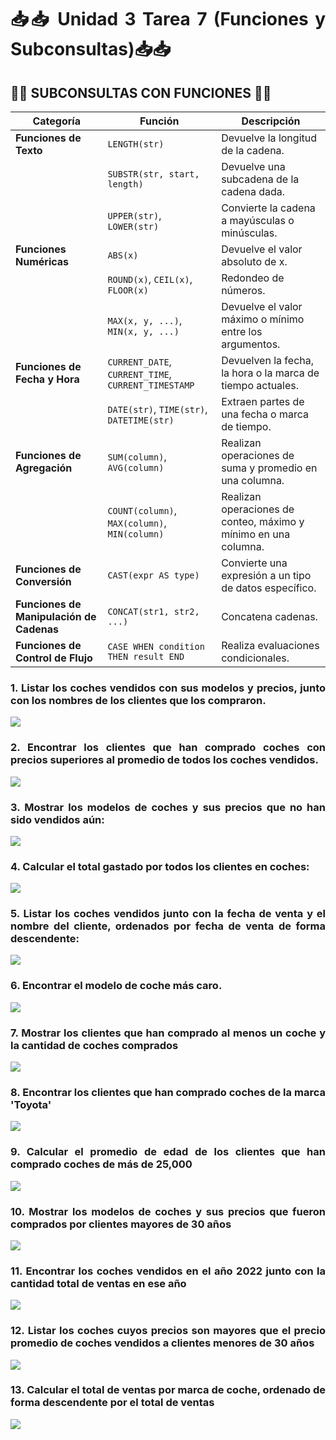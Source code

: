 <div align="justify">

# 📥📥 __Unidad 3 Tarea 7__ (Funciones y Subconsultas)📥📥

## 📜📜 SUBCONSULTAS CON FUNCIONES 📜📜

| Categoría                   | Función                           | Descripción                                               |
|-----------------------------|-----------------------------------|-----------------------------------------------------------|
| **Funciones de Texto**      | `LENGTH(str)`                     | Devuelve la longitud de la cadena.                         |
|                             | `SUBSTR(str, start, length)`       | Devuelve una subcadena de la cadena dada.                 |
|                             | `UPPER(str)`, `LOWER(str)`         | Convierte la cadena a mayúsculas o minúsculas.            |
| **Funciones Numéricas**     | `ABS(x)`                          | Devuelve el valor absoluto de x.                           |
|                             | `ROUND(x)`, `CEIL(x)`, `FLOOR(x)` | Redondeo de números.                                      |
|                             | `MAX(x, y, ...)`, `MIN(x, y, ...)` | Devuelve el valor máximo o mínimo entre los argumentos.   |
| **Funciones de Fecha y Hora**| `CURRENT_DATE`, `CURRENT_TIME`, `CURRENT_TIMESTAMP` | Devuelven la fecha, la hora o la marca de tiempo actuales. |
|                             | `DATE(str)`, `TIME(str)`, `DATETIME(str)` | Extraen partes de una fecha o marca de tiempo.             |
| **Funciones de Agregación**  | `SUM(column)`, `AVG(column)`      | Realizan operaciones de suma y promedio en una columna.    |
|                             | `COUNT(column)`, `MAX(column)`, `MIN(column)` | Realizan operaciones de conteo, máximo y mínimo en una columna. |
| **Funciones de Conversión**  | `CAST(expr AS type)`              | Convierte una expresión a un tipo de datos específico.    |
| **Funciones de Manipulación de Cadenas** | `CONCAT(str1, str2, ...)`  | Concatena cadenas.                                        |
| **Funciones de Control de Flujo** | `CASE WHEN condition THEN result END` | Realiza evaluaciones condicionales.                       |





### __1.__ Listar los coches vendidos con sus modelos y precios, junto con los nombres de los clientes que los compraron.


<img src="img/ejercicio01.png">
 
<br>

### __2.__ Encontrar los clientes que han comprado coches con precios superiores al promedio de todos los coches vendidos.


<img src="img/ejercicio02.png">


<br>

### __3.__ Mostrar los modelos de coches y sus precios que no han sido vendidos aún:

<img src="img/ejercicio03.png">

<br>

### __4.__ Calcular el total gastado por todos los clientes en coches:


<img src="img/ejercicio04.png">


<br>

### __5.__ Listar los coches vendidos junto con la fecha de venta y el nombre del cliente, ordenados por fecha de venta de forma descendente:

<img src="img/ejercicio05.png">


<br>

### __6.__ Encontrar el modelo de coche más caro.


<img src="img/ejercicio06.png">


<br>

### __7.__ Mostrar los clientes que han comprado al menos un coche y la cantidad de coches comprados


<img src="img/ejercicio07.png">


<br>

### __8.__ Encontrar los clientes que han comprado coches de la marca 'Toyota'


<img src="img/ejercicio08.png">


<br>

### __9.__ Calcular el promedio de edad de los clientes que han comprado coches de más de 25,000


<img src="img/ejercicio09.png">


<br>

### __10.__ Mostrar los modelos de coches y sus precios que fueron comprados por clientes mayores de 30 años

<img src="img/ejercicio10.png">


<br>

### __11.__ Encontrar los coches vendidos en el año 2022 junto con la cantidad total de ventas en ese año


<img src="img/ejercicio11.png">


<br>

### __12.__ Listar los coches cuyos precios son mayores que el precio promedio de coches vendidos a clientes menores de 30 años


<img src="img/ejercicio12.png">


<br>

### __13.__ Calcular el total de ventas por marca de coche, ordenado de forma descendente por el total de ventas


<img src="img/ejercicio13.png">

<br>



</div>